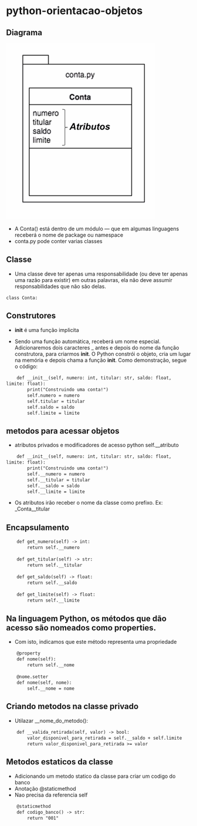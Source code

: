 # python-orientacao-objetos

## Diagrama

![alter txt](https://github.com/wagnersistemalima/python-orientacao-objetos/blob/main/image/diagrama.png)

* A Conta() está dentro de um módulo — que em algumas linguagens receberá o nome de package ou namespace
* conta.py pode conter varias classes

## Classe

* Uma classe deve ter apenas uma responsabilidade (ou deve ter apenas uma razão para existir)
em outras palavras, ela não deve assumir responsabilidades que não são delas.

```
class Conta:

```

## Construtores

* __init__ é uma função implicita

* Sendo uma função automática, receberá um nome especial. Adicionaremos dois caracteres _ antes e depois do nome da função construtora,
para criarmos __init__. O Python constrói o objeto, cria um lugar na memória e depois chama a função __init__. Como demonstração, segue o código:

```
    def __init__(self, numero: int, titular: str, saldo: float, limite: float):
        print("Construindo uma conta!")
        self.numero = numero
        self.titular = titular
        self.saldo = saldo
        self.limite = limite
```
## metodos para acessar objetos

* atributos privados e modificadores de acesso python self.__atributo

```
    def __init__(self, numero: int, titular: str, saldo: float, limite: float):
        print("Construindo uma conta!")
        self.__numero = numero
        self.__titular = titular
        self.__saldo = saldo
        self.__limite = limite
```
* Os atributos irão receber o nome da classe como prefixo. Ex: _Conta__titular

## Encapsulamento

```
    def get_numero(self) -> int:
        return self.__numero
    
    def get_titular(self) -> str:
        return self.__titular
    
    def get_saldo(self) -> float:
        return self.__saldo
    
    def get_limite(self) -> float:
        return self.__limite

```

## Na linguagem Python, os métodos que dão acesso são nomeados como properties.

* Com isto, indicamos que este método representa uma propriedade

```
    @property
    def nome(self):
        return self.__nome
        
    @nome.setter
    def nome(self, nome):
        self.__nome = nome
```
## Criando metodos na classe privado

* Utilazar __nome_do_metodo():

```
    def __valida_retirada(self, valor) -> bool:
        valor_disponivel_para_retirada = self.__saldo + self.limite
        return valor_disponivel_para_retirada >= valor
```

## Metodos estaticos da classe

* Adicionando um metodo statico da classe para criar um codigo do banco
* Anotação @staticmethod
* Nao precisa da referencia self

```
    @staticmethod
    def codigo_banco() -> str:
        return "001"

```
